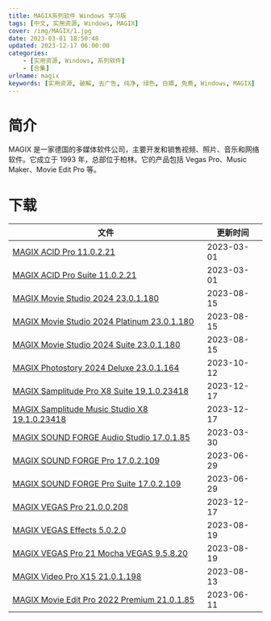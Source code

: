```yaml
---
title: MAGIX系列软件 Windows 学习版
tags: [中文, 实用资源, Windows, MAGIX]
cover: /img/MAGIX/1.jpg
date: 2023-03-01 18:50:48
updated: 2023-12-17 06:00:00
categories:
    - [实用资源, Windows, 系列软件]
    - [合集]
urlname: magix
keywords: [实用资源, 破解, 去广告, 纯净, 绿色, 白嫖, 免费, Windows, MAGIX]
---
```


# 简介

MAGIX 是一家德国的多媒体软件公司，主要开发和销售视频、照片、音乐和网络软件。它成立于 1993 年，总部位于柏林。它的产品包括 Vegas Pro、Music Maker、Movie Edit Pro 等。

# 下载

| 文件                                                                                                                  | 更新时间   |
| --------------------------------------------------------------------------------------------------------------------- | ---------- |
| [MAGIX ACID Pro 11.0.2.21](/download/index.html?f=MAGIX-ACID-Pro-11.0.2.21.zip)                                       | 2023-03-01 |
| [MAGIX ACID Pro Suite 11.0.2.21](/download/index.html?f=MAGIX-ACID-Pro-Suite-11.0.2.21.zip)                           | 2023-03-01 |
| [MAGIX Movie Studio 2024 23.0.1.180](/download/index.html?f=MAGIX-Movie-Studio-2024-v23.0.1.180.zip)                  | 2023-08-15 |
| [MAGIX Movie Studio 2024 Platinum 23.0.1.180](/download/index.html?f=MAGIX-Movie-Studio-2024-Platinum-23.0.1.180.zip) | 2023-08-15 |
| [MAGIX Movie Studio 2024 Suite 23.0.1.180](/download/index.html?f=MAGIX-Movie-Studio-2024-Suite-23.0.1.180.zip)       | 2023-08-15 |
| [MAGIX Photostory 2024 Deluxe 23.0.1.164](/download/index.html?f=MAGIX-Photostory-2024-Deluxe-23.0.1.164.zip)         | 2023-10-12 |
| [MAGIX Samplitude Pro X8 Suite 19.1.0.23418](/download/index.html?f=MAGIX-Samplitude-Pro-X8-Suite-19.1.0.23418.zip)   | 2023-12-17 |
| [MAGIX Samplitude Music Studio X8 19.1.0.23418](/download/index.html?f=MAGIX-Samplitude-Music-Studio-X8-19.1.0.23418.zip)   | 2023-12-17 |
| [MAGIX SOUND FORGE Audio Studio 17.0.1.85](/download/index.html?f=MAGIX-SOUND-FORGE-Audio-Studio-v17.0.1.85.zip)      | 2023-03-30 |
| [MAGIX SOUND FORGE Pro 17.0.2.109](/download/index.html?f=MAGIX-SOUND-FORGE-Pro-17.0.2.109.zip)                       | 2023-06-29 |
| [MAGIX SOUND FORGE Pro Suite 17.0.2.109](/download/index.html?f=MAGIX-SOUND-FORGE-Pro-Suite-17.0.2.109.zip)           | 2023-06-29 |
| [MAGIX VEGAS Pro 21.0.0.208](/download/index.html?f=MAGIX-VEGAS-Pro-21.0.0.208.zip)                                   | 2023-12-17 |
| [MAGIX VEGAS Effects 5.0.2.0](/download/index.html?f=MAGIX-VEGAS-Effects-v5.0.2.0.zip)                                | 2023-08-19 |
| [MAGIX VEGAS Pro 21 Mocha VEGAS 9.5.8.20](/download/index.html?f=MAGIX-VEGAS-Pro-21-Mocha-VEGAS-v9.5.8.20.zip)        | 2023-08-19 |
| [MAGIX Video Pro X15 21.0.1.198](/download/index.html?f=MAGIX-Video-Pro-X15-v21.0.1.198.zip)                          | 2023-08-13 |
| [MAGIX Movie Edit Pro 2022 Premium 21.0.1.85](/download/index.html?f=MAGIX-Movie-Edit-Pro-2022-Premium-21.0.1.85.zip) | 2023-06-11 |
